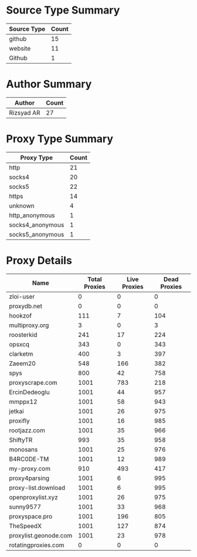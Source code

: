 # Source Type Summary

| Source Type | Count |
|-------------|-------|
| github | 15 |
| website | 11 |
| Github | 1 |


# Author Summary

| Author | Count |
|--------|-------|
| Rizsyad AR | 27 |


# Proxy Type Summary

| Proxy Type | Count |
|------------|-------|
| http | 21 |
| socks4 | 20 |
| socks5 | 22 |
| https | 14 |
| unknown | 4 |
| http_anonymous | 1 |
| socks4_anonymous | 1 |
| socks5_anonymous | 1 |


# Proxy Details

| Name | Total Proxies | Live Proxies | Dead Proxies |
|------|---------------|--------------|---------------|
| zloi-user | 0 | 0 | 0 |
| proxydb.net | 0 | 0 | 0 |
| hookzof | 111 | 7 | 104 |
| multiproxy.org | 3 | 0 | 3 |
| roosterkid | 241 | 17 | 224 |
| opsxcq | 343 | 0 | 343 |
| clarketm | 400 | 3 | 397 |
| Zaeem20 | 548 | 166 | 382 |
| spys | 800 | 42 | 758 |
| proxyscrape.com | 1001 | 783 | 218 |
| ErcinDedeoglu | 1001 | 44 | 957 |
| mmppx12 | 1001 | 58 | 943 |
| jetkai | 1001 | 26 | 975 |
| proxifly | 1001 | 16 | 985 |
| rootjazz.com | 1001 | 35 | 966 |
| ShiftyTR | 993 | 35 | 958 |
| monosans | 1001 | 25 | 976 |
| B4RC0DE-TM | 1001 | 12 | 989 |
| my-proxy.com | 910 | 493 | 417 |
| proxy4parsing | 1001 | 6 | 995 |
| proxy-list.download | 1001 | 6 | 995 |
| openproxylist.xyz | 1001 | 26 | 975 |
| sunny9577 | 1001 | 33 | 968 |
| proxyspace.pro | 1001 | 196 | 805 |
| TheSpeedX | 1001 | 127 | 874 |
| proxylist.geonode.com | 1001 | 23 | 978 |
| rotatingproxies.com | 0 | 0 | 0 |
